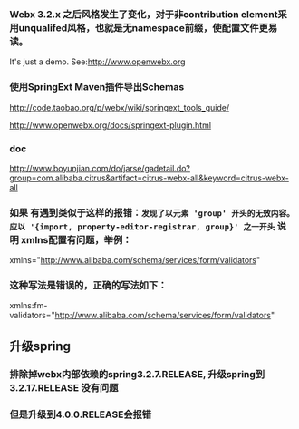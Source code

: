### Webx 3.2.x 之后风格发生了变化，对于非contribution element采用unqualifed风格，也就是无namespace前缀，使配置文件更易读。

It's just a demo.
See:<http://www.openwebx.org>

### 使用SpringExt Maven插件导出Schemas
<http://code.taobao.org/p/webx/wiki/springext_tools_guide/>

<http://www.openwebx.org/docs/springext-plugin.html>

### doc
<http://www.boyunjian.com/do/jarse/gadetail.do?group=com.alibaba.citrus&artifact=citrus-webx-all&keyword=citrus-webx-all>

### 如果 有遇到类似于这样的报错：`发现了以元素 'group' 开头的无效内容。应以 '{import, property-editor-registrar, group}' 之一开头` 说明 xmlns配置有问题，举例：
xmlns="http://www.alibaba.com/schema/services/form/validators"
### 这种写法是错误的，正确的写法如下：
xmlns:fm-validators="http://www.alibaba.com/schema/services/form/validators"

## 升级spring
### 排除掉webx内部依赖的spring3.2.7.RELEASE, 升级spring到3.2.17.RELEASE 没有问题
### 但是升级到4.0.0.RELEASE会报错